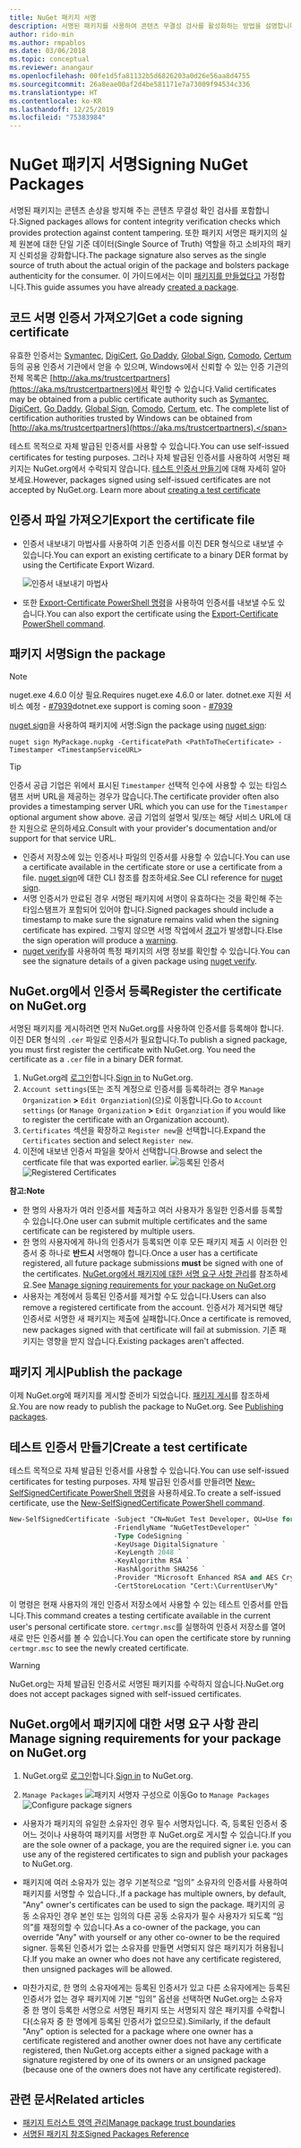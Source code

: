 ```yaml
---
title: NuGet 패키지 서명
description: 서명된 패키지를 사용하여 콘텐츠 무결성 검사를 활성화하는 방법을 설명합니다.
author: rido-min
ms.author: rmpablos
ms.date: 03/06/2018
ms.topic: conceptual
ms.reviewer: anangaur
ms.openlocfilehash: 00fe1d5fa81132b5d6826203a0d26e56aa8d4755
ms.sourcegitcommit: 26a8eae00af2d4be581171e7a73009f94534c336
ms.translationtype: HT
ms.contentlocale: ko-KR
ms.lasthandoff: 12/25/2019
ms.locfileid: "75383984"
---
```

# <a name="signing-nuget-packages"></a><span data-ttu-id="cc7e7-103">NuGet 패키지 서명</span><span class="sxs-lookup"><span data-stu-id="cc7e7-103">Signing NuGet Packages</span></span>

<span data-ttu-id="cc7e7-104">서명된 패키지는 콘텐츠 손상을 방지해 주는 콘텐츠 무결성 확인 검사를 포함합니다.</span><span class="sxs-lookup"><span data-stu-id="cc7e7-104">Signed packages allows for content integrity verification checks which provides protection against content tampering.</span></span> <span data-ttu-id="cc7e7-105">또한 패키지 서명은 패키지의 실제 원본에 대한 단일 기준 데이터(Single Source of Truth) 역할을 하고 소비자의 패키지 신뢰성을 강화합니다.</span><span class="sxs-lookup"><span data-stu-id="cc7e7-105">The package signature also serves as the single source of truth about the actual origin of the package and bolsters package authenticity for the consumer.</span></span> <span data-ttu-id="cc7e7-106">이 가이드에서는 이미 [패키지를 만들었다고](creating-a-package.md) 가정합니다.</span><span class="sxs-lookup"><span data-stu-id="cc7e7-106">This guide assumes you have already [created a package](creating-a-package.md).</span></span>

## <a name="get-a-code-signing-certificate"></a><span data-ttu-id="cc7e7-107">코드 서명 인증서 가져오기</span><span class="sxs-lookup"><span data-stu-id="cc7e7-107">Get a code signing certificate</span></span>

<span data-ttu-id="cc7e7-108">유효한 인증서는 [Symantec](https://trustcenter.websecurity.symantec.com/process/trust/productOptions?productType=SoftwareValidationClass3), [DigiCert](https://www.digicert.com/code-signing/), [Go Daddy](https://www.godaddy.com/web-security/code-signing-certificate), [Global Sign](https://www.globalsign.com/en/code-signing-certificate/), [Comodo](https://www.comodo.com/e-commerce/code-signing/code-signing-certificate.php), [Certum](https://www.certum.eu/certum/cert,offer_en_open_source_cs.xml) 등의 공용 인증서 기관에서 얻을 수 있으며, Windows에서 신뢰할 수 있는 인증 기관의 전체 목록은 [http://aka.ms/trustcertpartners](https://aka.ms/trustcertpartners)에서 확인할 수 있습니다.</span><span class="sxs-lookup"><span data-stu-id="cc7e7-108">Valid certificates may be obtained from a public certificate authority such as [Symantec](https://trustcenter.websecurity.symantec.com/process/trust/productOptions?productType=SoftwareValidationClass3), [DigiCert](https://www.digicert.com/code-signing/), [Go Daddy](https://www.godaddy.com/web-security/code-signing-certificate), [Global Sign](https://www.globalsign.com/en/code-signing-certificate/), [Comodo](https://www.comodo.com/e-commerce/code-signing/code-signing-certificate.php), [Certum](https://www.certum.eu/certum/cert,offer_en_open_source_cs.xml), etc. The complete list of certification authorities trusted by Windows can be obtained from [http://aka.ms/trustcertpartners](https://aka.ms/trustcertpartners).</span></span>

<span data-ttu-id="cc7e7-109">테스트 목적으로 자체 발급된 인증서를 사용할 수 있습니다.</span><span class="sxs-lookup"><span data-stu-id="cc7e7-109">You can use self-issued certificates for testing purposes.</span></span> <span data-ttu-id="cc7e7-110">그러나 자체 발급된 인증서를 사용하여 서명된 패키지는 NuGet.org에서 수락되지 않습니다. [테스트 인증서 만들기](#create-a-test-certificate)에 대해 자세히 알아보세요.</span><span class="sxs-lookup"><span data-stu-id="cc7e7-110">However, packages signed using self-issued certificates are not accepted by NuGet.org. Learn more about [creating a test certificate](#create-a-test-certificate)</span></span>

## <a name="export-the-certificate-file"></a><span data-ttu-id="cc7e7-111">인증서 파일 가져오기</span><span class="sxs-lookup"><span data-stu-id="cc7e7-111">Export the certificate file</span></span>

* <span data-ttu-id="cc7e7-112">인증서 내보내기 마법사를 사용하여 기존 인증서를 이진 DER 형식으로 내보낼 수 있습니다.</span><span class="sxs-lookup"><span data-stu-id="cc7e7-112">You can export an existing certificate to a binary DER format by using the Certificate Export Wizard.</span></span>

  ![인증서 내보내기 마법사](../reference/media/CertificateExportWizard.png)

* <span data-ttu-id="cc7e7-114">또한 [Export-Certificate PowerShell 명령](/powershell/module/pkiclient/export-certificate)을 사용하여 인증서를 내보낼 수도 있습니다.</span><span class="sxs-lookup"><span data-stu-id="cc7e7-114">You can also export the certificate using the [Export-Certificate PowerShell command](/powershell/module/pkiclient/export-certificate).</span></span>

## <a name="sign-the-package"></a><span data-ttu-id="cc7e7-115">패키지 서명</span><span class="sxs-lookup"><span data-stu-id="cc7e7-115">Sign the package</span></span>

> [!note]
> <span data-ttu-id="cc7e7-116">nuget.exe 4.6.0 이상 필요.</span><span class="sxs-lookup"><span data-stu-id="cc7e7-116">Requires nuget.exe 4.6.0 or later.</span></span> <span data-ttu-id="cc7e7-117">dotnet.exe 지원 서비스 예정 - [#7939](https://github.com/NuGet/Home/issues/7939)</span><span class="sxs-lookup"><span data-stu-id="cc7e7-117">dotnet.exe support is coming soon - [#7939](https://github.com/NuGet/Home/issues/7939)</span></span>

<span data-ttu-id="cc7e7-118">[nuget sign](../reference/cli-reference/cli-ref-sign.md)을 사용하여 패키지에 서명:</span><span class="sxs-lookup"><span data-stu-id="cc7e7-118">Sign the package using [nuget sign](../reference/cli-reference/cli-ref-sign.md):</span></span>

```cli
nuget sign MyPackage.nupkg -CertificatePath <PathToTheCertificate> -Timestamper <TimestampServiceURL>
```

> [!Tip]
> <span data-ttu-id="cc7e7-119">인증서 공급 기업은 위에서 표시된 `Timestamper` 선택적 인수에 사용할 수 있는 타임스탬프 서버 URL을 제공하는 경우가 많습니다.</span><span class="sxs-lookup"><span data-stu-id="cc7e7-119">The certificate provider often also provides a timestamping server URL which you can use for the `Timestamper` optional argument show above.</span></span> <span data-ttu-id="cc7e7-120">공급 기업의 설명서 및/또는 해당 서비스 URL에 대한 지원으로 문의하세요.</span><span class="sxs-lookup"><span data-stu-id="cc7e7-120">Consult with your provider's documentation and/or support for that service URL.</span></span>

* <span data-ttu-id="cc7e7-121">인증서 저장소에 있는 인증서나 파일의 인증서를 사용할 수 있습니다.</span><span class="sxs-lookup"><span data-stu-id="cc7e7-121">You can use a certificate available in the certificate store or use a certificate from a file.</span></span> <span data-ttu-id="cc7e7-122">[nuget sign](../reference/cli-reference/cli-ref-sign.md)에 대한 CLI 참조를 참조하세요.</span><span class="sxs-lookup"><span data-stu-id="cc7e7-122">See CLI reference for [nuget sign](../reference/cli-reference/cli-ref-sign.md).</span></span>
* <span data-ttu-id="cc7e7-123">서명 인증서가 만료된 경우 서명된 패키지에 서명이 유효하다는 것을 확인해 주는 타임스탬프가 포함되어 있어야 합니다.</span><span class="sxs-lookup"><span data-stu-id="cc7e7-123">Signed packages should include a timestamp to make sure the signature remains valid when the signing certificate has expired.</span></span> <span data-ttu-id="cc7e7-124">그렇지 않으면 서명 작업에서 [경고](../reference/errors-and-warnings/NU3002.md)가 발생합니다.</span><span class="sxs-lookup"><span data-stu-id="cc7e7-124">Else the sign operation will produce a [warning](../reference/errors-and-warnings/NU3002.md).</span></span>
* <span data-ttu-id="cc7e7-125">[nuget verify](../reference/cli-reference/cli-ref-verify.md)를 사용하여 특정 패키지의 서명 정보를 확인할 수 있습니다.</span><span class="sxs-lookup"><span data-stu-id="cc7e7-125">You can see the signature details of a given package using [nuget verify](../reference/cli-reference/cli-ref-verify.md).</span></span>

## <a name="register-the-certificate-on-nugetorg"></a><span data-ttu-id="cc7e7-126">NuGet.org에서 인증서 등록</span><span class="sxs-lookup"><span data-stu-id="cc7e7-126">Register the certificate on NuGet.org</span></span>

<span data-ttu-id="cc7e7-127">서명된 패키지를 게시하려면 먼저 NuGet.org를 사용하여 인증서를 등록해야 합니다. 이진 DER 형식의 `.cer` 파일로 인증서가 필요합니다.</span><span class="sxs-lookup"><span data-stu-id="cc7e7-127">To publish a signed package, you must first register the certificate with NuGet.org. You need the certificate as a `.cer` file in a binary DER format.</span></span>

1. <span data-ttu-id="cc7e7-128">NuGet.org레 [로그인](https://www.nuget.org/users/account/LogOn?returnUrl=%2F)합니다.</span><span class="sxs-lookup"><span data-stu-id="cc7e7-128">[Sign in](https://www.nuget.org/users/account/LogOn?returnUrl=%2F) to NuGet.org.</span></span>
1. <span data-ttu-id="cc7e7-129">`Account settings`(또는 조직 계정으로 인증서를 등록하려는 경우 `Manage Organization` **>** `Edit Organziation`)(으)로 이동합니다.</span><span class="sxs-lookup"><span data-stu-id="cc7e7-129">Go to `Account settings` (or `Manage Organization` **>** `Edit Organziation` if you would like to register the certificate with an Organization account).</span></span>
1. <span data-ttu-id="cc7e7-130">`Certificates` 섹션을 확장하고 `Register new`을 선택합니다.</span><span class="sxs-lookup"><span data-stu-id="cc7e7-130">Expand the `Certificates` section and select `Register new`.</span></span>
1. <span data-ttu-id="cc7e7-131">이전에 내보낸 인증서 파일을 찾아서 선택합니다.</span><span class="sxs-lookup"><span data-stu-id="cc7e7-131">Browse and select the certficate file that was exported earlier.</span></span>
  <span data-ttu-id="cc7e7-132">![등록된 인증서](../reference/media/registered-certs.png)</span><span class="sxs-lookup"><span data-stu-id="cc7e7-132">![Registered Certificates](../reference/media/registered-certs.png)</span></span>

<span data-ttu-id="cc7e7-133">**참고:**</span><span class="sxs-lookup"><span data-stu-id="cc7e7-133">**Note**</span></span>
* <span data-ttu-id="cc7e7-134">한 명의 사용자가 여러 인증서를 제출하고 여러 사용자가 동일한 인증서를 등록할 수 있습니다.</span><span class="sxs-lookup"><span data-stu-id="cc7e7-134">One user can submit multiple certificates and the same certificate can be registered by multiple users.</span></span>
* <span data-ttu-id="cc7e7-135">한 명의 사용자에게 하나의 인증서가 등록되면 이후 모든 패키지 제출 시 이러한 인증서 중 하나로 **반드시** 서명해야 합니다.</span><span class="sxs-lookup"><span data-stu-id="cc7e7-135">Once a user has a certificate registered, all future package submissions **must** be signed with one of the certificates.</span></span> <span data-ttu-id="cc7e7-136">[NuGet.org에서 패키지에 대한 서명 요구 사항 관리](#manage-signing-requirements-for-your-package-on-nugetorg)를 참조하세요.</span><span class="sxs-lookup"><span data-stu-id="cc7e7-136">See [Manage signing requirements for your package on NuGet.org](#manage-signing-requirements-for-your-package-on-nugetorg)</span></span>
* <span data-ttu-id="cc7e7-137">사용자는 계정에서 등록된 인증서를 제거할 수도 있습니다.</span><span class="sxs-lookup"><span data-stu-id="cc7e7-137">Users can also remove a registered certificate from the account.</span></span> <span data-ttu-id="cc7e7-138">인증서가 제거되면 해당 인증서로 서명한 새 패키지는 제출에 실패합니다.</span><span class="sxs-lookup"><span data-stu-id="cc7e7-138">Once a certificate is removed, new packages signed with that certificate will fail at submission.</span></span> <span data-ttu-id="cc7e7-139">기존 패키지는 영향을 받지 않습니다.</span><span class="sxs-lookup"><span data-stu-id="cc7e7-139">Existing packages aren't affected.</span></span>

## <a name="publish-the-package"></a><span data-ttu-id="cc7e7-140">패키지 게시</span><span class="sxs-lookup"><span data-stu-id="cc7e7-140">Publish the package</span></span>

<span data-ttu-id="cc7e7-141">이제 NuGet.org에 패키지를 게시할 준비가 되었습니다. [패키지 게시](../nuget-org/Publish-a-package.md)를 참조하세요.</span><span class="sxs-lookup"><span data-stu-id="cc7e7-141">You are now ready to publish the package to NuGet.org. See [Publishing packages](../nuget-org/Publish-a-package.md).</span></span>

## <a name="create-a-test-certificate"></a><span data-ttu-id="cc7e7-142">테스트 인증서 만들기</span><span class="sxs-lookup"><span data-stu-id="cc7e7-142">Create a test certificate</span></span>

<span data-ttu-id="cc7e7-143">테스트 목적으로 자체 발급된 인증서를 사용할 수 있습니다.</span><span class="sxs-lookup"><span data-stu-id="cc7e7-143">You can use self-issued certificates for testing purposes.</span></span> <span data-ttu-id="cc7e7-144">자체 발급된 인증서를 만들려면 [New-SelfSignedCertificate PowerShell 명령](/powershell/module/pkiclient/new-selfsignedcertificate)을 사용하세요.</span><span class="sxs-lookup"><span data-stu-id="cc7e7-144">To create a self-issued certificate, use the [New-SelfSignedCertificate PowerShell command](/powershell/module/pkiclient/new-selfsignedcertificate).</span></span>

```ps
New-SelfSignedCertificate -Subject "CN=NuGet Test Developer, OU=Use for testing purposes ONLY" `
                          -FriendlyName "NuGetTestDeveloper" `
                          -Type CodeSigning `
                          -KeyUsage DigitalSignature `
                          -KeyLength 2048 `
                          -KeyAlgorithm RSA `
                          -HashAlgorithm SHA256 `
                          -Provider "Microsoft Enhanced RSA and AES Cryptographic Provider" `
                          -CertStoreLocation "Cert:\CurrentUser\My" 
```

<span data-ttu-id="cc7e7-145">이 명령은 현재 사용자의 개인 인증서 저장소에서 사용할 수 있는 테스트 인증서를 만듭니다.</span><span class="sxs-lookup"><span data-stu-id="cc7e7-145">This command creates a testing certificate available in the current user's personal certificate store.</span></span> <span data-ttu-id="cc7e7-146">`certmgr.msc`를 실행하여 인증서 저장소를 열어 새로 만든 인증서를 볼 수 있습니다.</span><span class="sxs-lookup"><span data-stu-id="cc7e7-146">You can open the certificate store by running `certmgr.msc` to see the newly created certificate.</span></span>

> [!Warning]
> <span data-ttu-id="cc7e7-147">NuGet.org는 자체 발급된 인증서로 서명된 패키지를 수락하지 않습니다.</span><span class="sxs-lookup"><span data-stu-id="cc7e7-147">NuGet.org does not accept packages signed with self-issued certificates.</span></span>

## <a name="manage-signing-requirements-for-your-package-on-nugetorg"></a><span data-ttu-id="cc7e7-148">NuGet.org에서 패키지에 대한 서명 요구 사항 관리</span><span class="sxs-lookup"><span data-stu-id="cc7e7-148">Manage signing requirements for your package on NuGet.org</span></span>
1. <span data-ttu-id="cc7e7-149">NuGet.org로 [로그인](https://www.nuget.org/users/account/LogOn?returnUrl=%2F)합니다.</span><span class="sxs-lookup"><span data-stu-id="cc7e7-149">[Sign in](https://www.nuget.org/users/account/LogOn?returnUrl=%2F) to NuGet.org.</span></span>

1. <span data-ttu-id="cc7e7-150">`Manage Packages` 
   ![패키지 서명자 구성](../reference/media/configure-package-signers.png)으로 이동</span><span class="sxs-lookup"><span data-stu-id="cc7e7-150">Go to `Manage Packages` 
![Configure package signers](../reference/media/configure-package-signers.png)</span></span>

* <span data-ttu-id="cc7e7-151">사용자가 패키지의 유일한 소유자인 경우 필수 서명자입니다. 즉, 등록된 인증서 중 어느 것이나 사용하여 패키지를 서명한 후 NuGet.org로 게시할 수 있습니다.</span><span class="sxs-lookup"><span data-stu-id="cc7e7-151">If you are the sole owner of a package, you are the required signer i.e. you can use any of the registered certificates to sign and publish your packages to NuGet.org.</span></span>

* <span data-ttu-id="cc7e7-152">패키지에 여러 소유자가 있는 경우 기본적으로 “임의” 소유자의 인증서를 사용하여 패키지를 서명할 수 있습니다.,</span><span class="sxs-lookup"><span data-stu-id="cc7e7-152">If a package has multiple owners, by default, "Any" owner's certificates can be used to sign the package.</span></span> <span data-ttu-id="cc7e7-153">패키지의 공동 소유자인 경우 본인 또는 임의의 다른 공동 소유자가 필수 사용자가 되도록 “임의”를 재정의할 수 있습니다.</span><span class="sxs-lookup"><span data-stu-id="cc7e7-153">As a co-owner of the package, you can override "Any" with yourself or any other co-owner to be the required signer.</span></span> <span data-ttu-id="cc7e7-154">등록된 인증서가 없는 소유자를 만들면 서명되지 않은 패키지가 허용됩니다.</span><span class="sxs-lookup"><span data-stu-id="cc7e7-154">If you make an owner  who does not have any certificate registered, then unsigned packages will be allowed.</span></span> 

* <span data-ttu-id="cc7e7-155">마찬가지로, 한 명의 소유자에게는 등록된 인증서가 있고 다른 소유자에게는 등록된 인증서가 없는 경우 패키지에 기본 “임의” 옵션을 선택하면 NuGet.org는 소유자 중 한 명이 등록한 서명으로 서명된 패키지 또는 서명되지 않은 패키지를 수락합니다(소유자 중 한 명에게 등록된 인증서가 없으므로).</span><span class="sxs-lookup"><span data-stu-id="cc7e7-155">Similarly, if the default "Any" option is selected for a package where one owner has a certificate registered and another owner does not have any certificate registered, then NuGet.org accepts either a signed package with a signature registered by one of its owners or an unsigned package (because one of the owners does not have any certificate registered).</span></span>

## <a name="related-articles"></a><span data-ttu-id="cc7e7-156">관련 문서</span><span class="sxs-lookup"><span data-stu-id="cc7e7-156">Related articles</span></span>

- [<span data-ttu-id="cc7e7-157">패키지 트러스트 영역 관리</span><span class="sxs-lookup"><span data-stu-id="cc7e7-157">Manage package trust boundaries</span></span>](../consume-packages/installing-signed-packages.md)
- [<span data-ttu-id="cc7e7-158">서명된 패키지 참조</span><span class="sxs-lookup"><span data-stu-id="cc7e7-158">Signed Packages Reference</span></span>](../reference/Signed-Packages-Reference.md)
